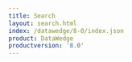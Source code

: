 ```yaml
---
title: Search
layout: search.html
index: /datawedge/8-0/index.json
product: DataWedge
productversion: '8.0'
---
```













